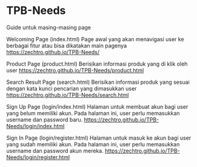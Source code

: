 # TPB-Needs


Guide untuk masing-masing page

Welcoming Page (index.html)
Page awal yang akan menavigasi user ke berbagai fitur atau bisa dikatakan main pagenya
https://zechtro.github.io/TPB-Needs/

Product Page (product.html)
Berisikan informasi produk yang di klik oleh user
https://zechtro.github.io/TPB-Needs/product.html

Search Result Page (search.html)
Berisikan informasi produk yang sesuai dengan kata kunci pencarian yang dimasukkan user
https://zechtro.github.io/TPB-Needs/search.html

Sign Up Page (login/index.html)
Halaman untuk membuat akun bagi user yang belum memiliki akun. Pada halaman ini, user perlu memasukkan username dan password baru. 
https://zechtro.github.io/TPB-Needs/login/index.html

Sign In Page (login/register.html)
Halaman untuk masuk ke akun bagi user yang sudah memiliki akun. Pada halaman ini, user perlu memasukkan username dan password akun mereka.
https://zechtro.github.io/TPB-Needs/login/register.html

